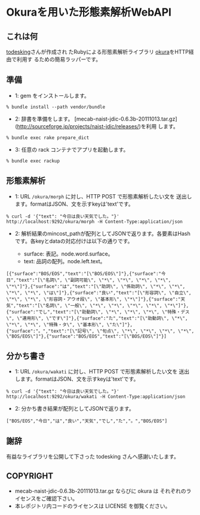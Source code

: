 Okuraを用いた形態素解析WebAPI
====================


これは何
--------------------

[todesking](https://github.com/todesking/okura)さんが作成され
たRubyによる形態素解析ライブラリ
[okura](https://github.com/todesking/okura)をHTTP経由で利用す
るための簡易ラッパーです。


準備
--------------------

* 1: gem をインストールします。

```
% bundle install --path vendor/bundle
```

* 2: 辞書を準備をします。
[mecab-naist-jdic-0.6.3b-20111013.tar.gz]
(http://sourceforge.jp/projects/naist-jdic/releases/)を利用
します。

```
% bundle exec rake prepare_dict
```

* 3: 任意の rack コンテナでアプリを起動します。

```
% bundle exec rackup
```


形態素解析
--------------------

* 1: URL `/okura/morph` に対し、HTTP POST で形態素解析したい文を
送出します。formatはJSON、文を示すkeyは'text'です。

```
% curl -d '{"text": "今日は良い天気でした。"}' http://localhost:9292/okura/morph -H Content-Type:application/json
```

* 2: 解析結果のmincost_pathが配列としてJSONで返ります。各要素はHashです。各keyとdataの対応付けは以下の通りです。

    - surface: 表記。node.word.surface。
    - text: 品詞の配列。node.left.text。

```
[{"surface":"BOS/EOS","text":"[\"BOS/EOS\"]"},{"surface":"今日","text":"[\"名詞\", \"副詞可能\", \"*\", \"*\", \"*\", \"*\", \"*\"]"},{"surface":"は","text":"[\"助詞\", \"係助詞\", \"*\", \"*\", \"*\", \"*\", \"は\"]"},{"surface":"良い","text":"[\"形容詞\", \"自立\", \"*\", \"*\", \"形容詞・アウオ段\", \"基本形\", \"*\"]"},{"surface":"天気","text":"[\"名詞\", \"一般\", \"*\", \"*\", \"*\", \"*\", \"*\"]"},{"surface":"でし","text":"[\"助動詞\", \"*\", \"*\", \"*\", \"特殊・デス\", \"連用形\", \"です\"]"},{"surface":"た","text":"[\"助動詞\", \"*\", \"*\", \"*\", \"特殊・タ\", \"基本形\", \"た\"]"},{"surface":"。","text":"[\"記号\", \"句点\", \"*\", \"*\", \"*\", \"*\", \"BOS/EOS\"]"},{"surface":"BOS/EOS","text":"[\"BOS/EOS\"]"}]
```

分かち書き
--------------------

* 1: URL `/okura/wakati` に対し、HTTP POST で形態素解析したい文を
送出します。formatはJSON、文を示すkeyは'text'です。

```
% curl -d '{"text": "今日は良い天気でした。"}' http://localhost:9292/okura/wakati -H Content-Type:application/json
```

* 2: 分かち書き結果が配列としてJSONで返ります。

```
["BOS/EOS","今日","は","良い","天気","でし","た","。","BOS/EOS"]
```


謝辞
--------------------

有益なライブラリを公開して下さった todesking さんへ感謝いたします。


COPYRIGHT
--------------------

* mecab-naist-jdic-0.6.3b-20111013.tar.gz ならびに okura は
  それぞれのライセンスをご確認下さい。
* 本レポジトリ内コードのライセンスは LICENSE を御覧ください。
